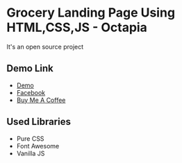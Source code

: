 # Grocery Landing Page Using HTML,CSS,JS - Octapia

It's an open source project

## Demo Link

- [Demo](https://react-admin-dashboard-octapia.herokuapp.com/)
- [Facebook](https://www.facebook.com/octapia.com.bd)
- [Buy Me A Coffee](https://www.upwork.com/agencies/~011335ddde8074293a)

## Used Libraries

- Pure CSS
- Font Awesome
- Vanilla JS
